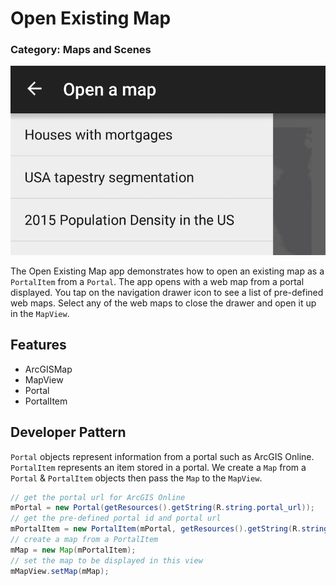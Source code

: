 # Open Existing Map
### Category: Maps and Scenes
![Open Existing Map App](open-existing-map.png)

The Open Existing Map app demonstrates how to open an existing map as a `PortalItem` from a `Portal`. The app opens with a web map from a portal displayed.  You tap on the navigation drawer icon to see a list of pre-defined web maps.  Select any of the web maps to close the drawer and open it up in the `MapView`.

## Features

* ArcGISMap
* MapView
* Portal
* PortalItem

## Developer Pattern

`Portal` objects represent information from a portal such as ArcGIS Online.  `PortalItem` represents an item stored in a portal.  We create a `Map` from a `Portal` & `PortalItem` objects then pass the `Map` to the `MapView`.

```java
// get the portal url for ArcGIS Online
mPortal = new Portal(getResources().getString(R.string.portal_url));
// get the pre-defined portal id and portal url
mPortalItem = new PortalItem(mPortal, getResources().getString(R.string.webmap_houses_with_mortgages_id));
// create a map from a PortalItem
mMap = new Map(mPortalItem);
// set the map to be displayed in this view
mMapView.setMap(mMap);
```

